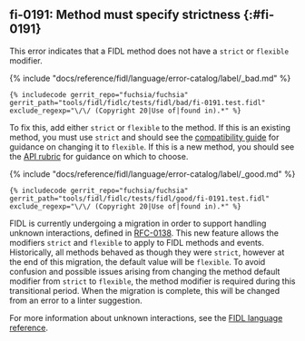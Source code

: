 ## fi-0191: Method must specify strictness {:#fi-0191}

This error indicates that a FIDL method does not have a `strict` or `flexible`
modifier.

{% include "docs/reference/fidl/language/error-catalog/label/_bad.md" %}

```fidl
{% includecode gerrit_repo="fuchsia/fuchsia" gerrit_path="tools/fidl/fidlc/tests/fidl/bad/fi-0191.test.fidl" exclude_regexp="\/\/ (Copyright 20|Use of|found in).*" %}
```

To fix this, add either `strict` or `flexible` to the method. If this is an
existing method, you must use `strict` and should see the [compatibility
guide][0191-compatibility-guide] for guidance on changing it to `flexible`. If
this is a new method, you should see the [API rubric][0191-api-rubric] for
guidance on which to choose.

[0191-compatibility-guide]: /docs/development/languages/fidl/guides/compatibility/README.md#strict-flexible
[0191-api-rubric]: /docs/development/api/fidl.md#strict-flexible-method

{% include "docs/reference/fidl/language/error-catalog/label/_good.md" %}

```fidl
{% includecode gerrit_repo="fuchsia/fuchsia" gerrit_path="tools/fidl/fidlc/tests/fidl/good/fi-0191.test.fidl" exclude_regexp="\/\/ (Copyright 20|Use of|found in).*" %}
```

FIDL is currently undergoing a migration in order to support handling unknown
interactions, defined in [RFC-0138][0191-rfc-0138].  This new feature allows the
modifiers `strict` and `flexible` to apply to FIDL methods and events.
Historically, all methods behaved as though they were `strict`, however at the
end of this migration, the default value will be `flexible`. To avoid confusion
and possible issues arising from changing the method default modifier from
`strict` to `flexible`, the method modifier is required during this transitional
period. When the migration is complete, this will be changed from an error to a
linter suggestion.

[0191-rfc-0138]: /docs/contribute/governance/rfcs/0138_handling_unknown_interactions.md

For more information about unknown interactions, see the [FIDL language
reference][0191-reference].

[0191-reference]: /docs/reference/fidl/language/language.md#unknown-interactions
